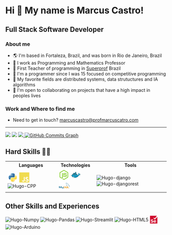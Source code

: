 # Hi 👋 My name is Marcus Castro!

## Full Stack Software Developer
  
 ### About me
 
 * 🌎 I'm based in Fortaleza, Brazil, and was born in Rio de Janeiro, Brazil
 * 🚀 I work as Programming and Mathematics Professor
 * 🥇 First Teacher of programming in [Superprof](https://www.superprof.com.br/medalhista-olimpiadas-internacionais-robotica-aprenda-programacao-para-alcancar-seu-proximo-nivel-maneira-clara-eficiente.html) Brazil 
 * 🌱 I'm a programmer since I was 15 focused on competitive programming
 * 🧠 My favorite fields are distributed systems, data strutuctures and IA algorithms
 * 🤝 I'm open to collaborating on projects that have a high impact in peoples lives

 ### Work and Where to find me
 
 * Need to get in touch? [marcuscastro@profmarcuscatro.com](marcuscastro@profmarcuscatro.com) 


 
 <hr>
 
 <div style="align = center" >
   <img height="140em" src="https://github-readme-stats.vercel.app/api?username=OMarcusCastro&show_icons=true&theme=tokyonight&include_all_commits=true&count_private=false&hide_border=true&hide_rank=true&hide=commits&custom_title=Stats"/>
   <img height="140em" src="https://github-readme-stats.vercel.app/api/top-langs/?username=OMarcusCastro&layout=compact&langs_count=7&theme=tokyonight&exclude_repo=beecrowd-solutions&hide_border=true&hide=makefile"/> 

  <a href="github.com/OMarcusCastro">
    <img height="250em" src="http://github-readme-streak-stats.herokuapp.com?user=OMarcusCastro&theme=tokyonight&hide_border=true&fire=FF00E9"/>
  </a>
  <a href="github.com/OMarcusCastro">
   <img height="260em" src="https://github-readme-activity-graph.vercel.app/graph?username=OMarcusCastro&theme=github&hide_border=true&bg_color=1A1B27&color=628FDA&line=2BAEAE&point=FE00E8&custom_title=Commits%20Graph" alt="GitHub Commits Graph" /> 
 </a>
</div>

## Hard Skills 🧑‍💻

<div style="display: inline_block; align = center">
  <table>
    <tr>
      <th> Languages </th>
      <th> Technologies </th>
     <th> Tools </th>
    </tr>
    <tr>
      <td>
        <img align="center" alt="Hugo-Python" height="32" src="https://raw.githubusercontent.com/devicons/devicon/master/icons/python/python-original.svg"> 
        <img align="center" alt="Hugo-JS" height="32" src="https://raw.githubusercontent.com/devicons/devicon/master/icons/javascript/javascript-plain.svg">
        <img align="center" alt="Hugo-CPP" height="32" src="https://user-images.githubusercontent.com/42747200/46140125-da084900-c26d-11e8-8ea7-c45ae6306309.png">
      </td>
      <td>
        <img align="center" alt="Hugo-NodeJs" height="32" src="https://raw.githubusercontent.com/devicons/devicon/master/icons/nodejs/nodejs-original.svg">
        <img align="center" alt="Hugo-Docker" height="32" src="https://raw.githubusercontent.com/devicons/devicon/master/icons/docker/docker-original.svg">
        <img align="center" alt="Hugo-MySQL" height="35" src="https://raw.githubusercontent.com/devicons/devicon/master/icons/mysql/mysql-original-wordmark.svg">
      </td>
     <td>
         <img align="center" alt="Hugo-django" height="30" src="https://icon.icepanel.io/Technology/svg/Django.svg">
         <img align="center" alt="Hugo-djangorest" height="40" src="https://icon.icepanel.io/Technology/svg/Django-REST.svg">
     </td>
    </tr>
 </table> 
 
  
</div>
 
 ## Other Skills and Experiences
 <span>

  <img align="center" alt="Hugo-Numpy" height="25" src="https://cdn.jsdelivr.net/gh/devicons/devicon/icons/numpy/numpy-original.svg" />
  <img align="center" alt="Hugo-Pandas" height="25" src="https://icon.icepanel.io/Technology/svg/Pandas.svg" />
  <img align="center" alt="Hugo-Streamlit" height="25" src="https://icon.icepanel.io/Technology/svg/Streamlit.svg" />
  <img align="center" alt="Hugo-HTML5" width="25" src="https://raw.githubusercontent.com/danielcranney/readme-generator/main/public/icons/skills/html5-colored.svg"/>
  <img align="center" alt="Hugo-Selenium" height="25" src="https://raw.githubusercontent.com/devicons/devicon/master/icons/selenium/selenium-original.svg">
  <img align="center" alt="Hugo-Arduino" height="25" src="https://cdn.jsdelivr.net/gh/devicons/devicon/icons/arduino/arduino-original.svg" />
 
</span>
